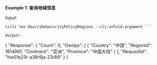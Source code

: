**Example 1: 查询地域信息**



Input: 

```
tccli teo DescribeSecurityPolicyRegions --cli-unfold-argument ```

Output: 
```
{
    "Response": {
        "Count": 0,
        "GeoIps": [
            {
                "Country": "中国",
                "RegionId": 1814991,
                "Continent": "亚洲",
                "Province": "中国大陆"
            }
        ],
        "RequestId": "hw01e23r-a38r9ja-23r89"
    }
}
```

